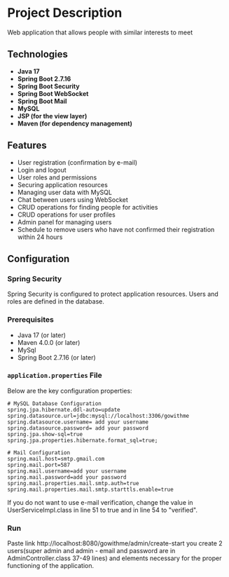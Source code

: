
# Project Description

Web application that allows people with similar interests to meet

## Technologies

- **Java 17**
- **Spring Boot 2.7.16**
- **Spring Boot Security**
- **Spring Boot WebSocket**
- **Spring Boot Mail**
- **MySQL**
- **JSP (for the view layer)**
- **Maven (for dependency management)**
## Features

- User registration (confirmation by e-mail)
- Login and logout
- User roles and permissions
- Securing application resources
- Managing user data with MySQL
- Chat between users using WebSocket
- CRUD operations for finding people for activities
- CRUD operations for user profiles
- Admin panel for managing users
- Schedule to remove users who have not confirmed their registration within 24 hours



## Configuration

### Spring Security

Spring Security is configured to protect application resources. Users and roles are defined in the database.

### Prerequisites

- Java 17 (or later)
- Maven 4.0.0 (or later)
- MySql
- Spring Boot 2.7.16 (or later)

### `application.properties` File

Below are the key configuration properties:
```properties
# MySQL Database Configuration
spring.jpa.hibernate.ddl-auto=update
spring.datasource.url=jdbc:mysql://localhost:3306/gowithme
spring.datasource.username= add your username
spring.datasource.password= add your password
spring.jpa.show-sql=true
spring.jpa.properties.hibernate.format_sql=true;

# Mail Configuration
spring.mail.host=smtp.gmail.com
spring.mail.port=587
spring.mail.username=add your username
spring.mail.password=add your password
spring.mail.properties.mail.smtp.auth=true
spring.mail.properties.mail.smtp.starttls.enable=true
```

If you do not want to use e-mail verification, change the value in UserServiceImpl.class in line 51 to true and in line 54 to "verified".

### Run

Paste link http://localhost:8080/gowithme/admin/create-start you create 2 users(super admin and admin - email and password are in AdminController.class 37-49 lines) and elements necessary for the proper functioning of the application.

